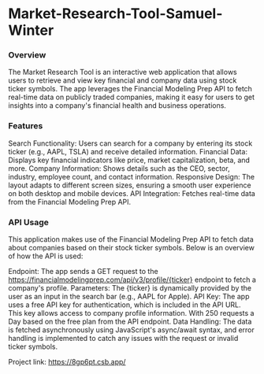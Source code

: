 # Market-Research-Tool-Samuel-Winter

### Overview
The Market Research Tool is an interactive web application that allows users to retrieve and view key financial and company data using stock ticker symbols. The app leverages the Financial Modeling Prep API to fetch real-time data on publicly traded companies, making it easy for users to get insights into a company's financial health and business operations.

### Features
Search Functionality: Users can search for a company by entering its stock ticker (e.g., AAPL, TSLA) and receive detailed information.
Financial Data: Displays key financial indicators like price, market capitalization, beta, and more.
Company Information: Shows details such as the CEO, sector, industry, employee count, and contact information.
Responsive Design: The layout adapts to different screen sizes, ensuring a smooth user experience on both desktop and mobile devices.
API Integration: Fetches real-time data from the Financial Modeling Prep API.

### API Usage
This application makes use of the Financial Modeling Prep API to fetch data about companies based on their stock ticker symbols. Below is an overview of how the API is used:

Endpoint: The app sends a GET request to the https://financialmodelingprep.com/api/v3/profile/{ticker} endpoint to fetch a company's profile.
Parameters: The {ticker} is dynamically provided by the user as an input in the search bar (e.g., AAPL for Apple).
API Key: The app uses a free API key for authentication, which is included in the API URL. This key allows access to company profile information. With 250 requests a Day based on the free plan from the API endpoint.
Data Handling: The data is fetched asynchronously using JavaScript's async/await syntax, and error handling is implemented to catch any issues with the request or invalid ticker symbols.

Project link: https://8gp6pt.csb.app/
